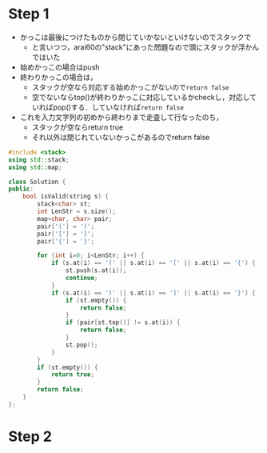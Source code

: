 # Step 1
- かっこは最後につけたものから閉じていかないといけないのでスタックで
  - と言いつつ，arai60の"stack"にあった問題なので頭にスタックが浮かんではいた
- 始めかっこの場合はpush
- 終わりかっこの場合は，
  - スタックが空なら対応する始めかっこがないので`return false`
  - 空でないならtop()が終わりかっこに対応しているかcheckし，対応していればpop()する．していなければ`return false`
- これを入力文字列の初めから終わりまで走査して行なったのち，
  - スタックが空ならreturn true
  - それ以外は閉じれていないかっこがあるのでreturn false
```c++
#include <stack> 
using std::stack;
using std::map;

class Solution {
public:
    bool isValid(string s) {
        stack<char> st;
        int LenStr = s.size();
        map<char, char> pair;
        pair['('] = ')';
        pair['['] = ']';
        pair['{'] = '}';

        for (int i=0; i<LenStr; i++) {
            if (s.at(i) == '(' || s.at(i) == '[' || s.at(i) == '{') {
                st.push(s.at(i));
                continue;
            }
            if (s.at(i) == ')' || s.at(i) == ']' || s.at(i) == '}') {
                if (st.empty()) {
                    return false;
                }
                if (pair[st.top()] != s.at(i)) {
                    return false;
                }
                st.pop();
            }
        }
        if (st.empty()) {
            return true;
        }
        return false;
    }
};
```
# Step 2
